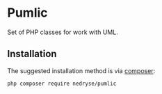 # Pumlic #

Set of PHP classes for work with UML.

## Installation

The suggested installation method is via [composer](https://getcomposer.org/):

```sh
php composer require nedryse/pumlic
```